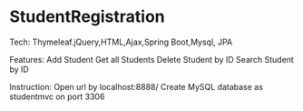 # StudentRegistration
Tech:
Thymeleaf.jQuery,HTML,Ajax,Spring Boot,Mysql, JPA

Features:
Add Student
Get all Students
Delete Student by ID
Search Student by ID


Instruction:
Open url by localhost:8888/
Create MySQL database as studentmvc on port 3306 

